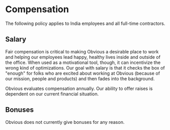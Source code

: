 # Compensation

The following policy applies to India employees and all full-time contractors.

## Salary

Fair compensation is critical to making Obvious a desirable place to work and helping our employees lead happy, healthy lives inside and outside of the office. When used as a motivational tool, though, it can incentivize the wrong kind of optimizations. Our goal with salary is that it checks the box of "enough" for folks who are excited about working at Obvious (because of our mission, people and products) and then fades into the background.

Obvious evaluates compensation annually. Our ability to offer raises is dependent on our current financial situation.

## Bonuses

Obvious does not currently give bonuses for any reason.